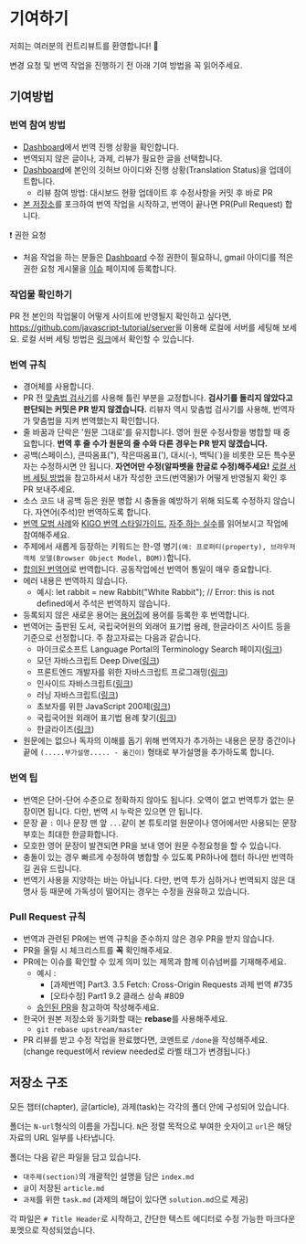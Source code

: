 # 기여하기

저희는 여러분의 컨트리뷰트를 환영합니다! &#127881;

변경 요청 및 번역 작업을 진행하기 전 아래 기여 방법을 꼭 읽어주세요.

## 기여방법
### 번역 참여 방법

- [Dashboard](https://docs.google.com/spreadsheets/d/1fYaEI8vz26N3R2VaxrlNnk9fMQ8zIy4RpvjRp4jZd0Q/edit#gid=0)에서 번역 진행 상황을 확인합니다.
- 번역되지 않은 글이나, 과제, 리뷰가 필요한 글을 선택합니다.
- [Dashboard](https://docs.google.com/spreadsheets/d/1fYaEI8vz26N3R2VaxrlNnk9fMQ8zIy4RpvjRp4jZd0Q/edit#gid=0)에 본인의 깃허브 아이디와 진행 상황(Translation Status)을 업데이트합니다.
  - 리뷰 참여 방법: 대시보드 현황 업데이트 후 수정사항을 커밋 후 바로 PR
- [본 저장소](https://github.com/javascript-tutorial/ko.javascript.info)를 포크하여 번역 작업을 시작하고, 번역이 끝나면 PR(Pull Request) 합니다.

:exclamation: 권한 요청
- 처음 작업을 하는 분들은 [Dashboard](https://docs.google.com/spreadsheets/d/1fYaEI8vz26N3R2VaxrlNnk9fMQ8zIy4RpvjRp4jZd0Q/edit#gid=0) 수정 권한이 필요하니, gmail 아이디를 적은 권한 요청 게시물을 [이슈](https://github.com/Violet-Bora-Lee/javascript-tutorial-ko/issues) 페이지에 등록합니다.

### 작업물 확인하기
PR 전 본인의 작업물이 어떻게 사이트에 반영될지 확인하고 싶다면, <https://github.com/javascript-tutorial/server>을 이용해 로컬에 서버를 세팅해 보세요. 로컬 서버 세팅 방법은 [링크](https://github.com/javascript-tutorial/ko.javascript.info/wiki/%EB%A1%9C%EC%BB%AC-%EC%84%9C%EB%B2%84-%EC%84%B8%ED%8C%85%ED%95%98%EA%B8%B0)에서 확인할 수 있습니다.

### 번역 규칙

* 경어체를 사용합니다.
* PR 전 [맞춤법 검사기](http://speller.cs.pusan.ac.kr/)를 사용해 틀린 부분을 교정합니다. **검사기를 돌리지 않았다고 판단되는 커밋은 PR 받지 않겠습니다.** 리뷰자 역시 맞춤법 검사기를 사용해, 번역자가 맞춤법을 지켜 번역했는지 확인합니다.
* 줄 바꿈과 단락은 '원문 그대로'를 유지합니다. 영어 원문 수정사항을 병합할 때 중요합니다. **번역 후 줄 수가 원문의 줄 수와 다른 경우는 PR 받지 않겠습니다.**
* 공백(스페이스), 큰따옴표("), 작은따옴표('), 대시(-), 백틱(\`)을 비롯한 모든 특수문자는 수정하시면 안 됩니다. **자연어만 수정(알파벳을 한글로 수정)해주세요!** [로컬 서버 세팅 방법](https://github.com/javascript-tutorial/ko.javascript.info/wiki/%EB%A1%9C%EC%BB%AC-%EC%84%9C%EB%B2%84-%EC%84%B8%ED%8C%85%ED%95%98%EA%B8%B0)을 참고하셔서 내가 작성한 코드(번역물)가 어떻게 반영될지 확인 후 PR 보내주세요.
* 소스 코드 내 공백 등은 원문 병합 시 충돌을 예방하기 위해 되도록 수정하지 않습니다. 자연어(주석)만 번역하도록 합니다.
* [번역 모범 사례](https://github.com/javascript-tutorial/ko.javascript.info/wiki/%EB%B2%88%EC%97%AD-%EB%AA%A8%EB%B2%94-%EC%82%AC%EB%A1%80)와 [KIGO 번역 스타일가이드](https://www.facebook.com/groups/kigostyleguide/permalink/930262127127479/), [자주 하는 실수](https://docs.google.com/spreadsheets/d/1fYaEI8vz26N3R2VaxrlNnk9fMQ8zIy4RpvjRp4jZd0Q/edit#gid=579221672)를 읽어보시고 작업에 참여해주세요.
* 주제에서 새롭게 등장하는 키워드는 한-영 병기`(예: 프로퍼티(property), 브라우저 객체 모델(Browser Object Model, BOM))`합니다.
* [합의된 번역어](https://docs.google.com/spreadsheets/d/1fYaEI8vz26N3R2VaxrlNnk9fMQ8zIy4RpvjRp4jZd0Q/edit#gid=1401860741)로 번역합니다. 공동작업에선 번역어 통일이 매우 중요합니다.
* 에러 내용은 번역하지 않습니다.
  * 예시: let rabbit = new Rabbit("White Rabbit"); // Error: this is not defined에서 주석은 번역하지 않습니다.
* 등록되지 않은 새로운 용어는 [용어집](https://docs.google.com/spreadsheets/u/1/d/1fYaEI8vz26N3R2VaxrlNnk9fMQ8zIy4RpvjRp4jZd0Q/edit#gid=1401860741)에 용어를 등록한 후 번역합니다.
* 번역어는 출판된 도서, 국립국어원의 외래어 표기법 용례, 한글라이즈 사이트 등을 기준으로 선정합니다. 주 참고자료는 다음과 같습니다.
  * 마이크로소프트 Language Portal의 Terminology Search 페이지([링크](https://www.microsoft.com/en-us/language/Search))
  * 모던 자바스크립트 Deep Dive([링크](http://www.kyobobook.co.kr/product/detailViewKor.laf?ejkGb=KOR&mallGb=KOR&barcode=9791158392239&orderClick=LEa&Kc=))
  * 프론트엔드 개발자를 위한 자바스크립트 프로그래밍([링크](https://www.kyobobook.co.kr/product/detailViewKor.laf?ejkGb=KOR&mallGb=KOR&barcode=9788966260768&orderClick=LIK&Kc=))
  * 인사이드 자바스크립트([링크](https://www.kyobobook.co.kr/product/detailViewKor.laf?mallGb=KOR&ejkGb=KOR&barcode=9788968480652))
  * 러닝 자바스크립트([링크](https://www.kyobobook.co.kr/product/detailViewKor.laf?mallGb=KOR&ejkGb=KOR&barcode=9788968483387))
  * 초보자를 위한 JavaScript 200제([링크](http://www.yes24.com/Product/Goods/70746749?Acode=101))
  * 국립국어원 외래어 표기법 용례 찾기([링크](http://www.korean.go.kr/front/foreignSpell/foreignSpellList.do?mn_id=96))
  * 한글라이즈([링크](https://hangulize.org/))
* 원문에는 없으나 독자의 이해를 돕기 위해 번역자가 추가하는 내용은 문장 중간이나 끝에 `(.....부가설명..... - 옮긴이)` 형태로 부가설명을 추가하도록 합니다.

### 번역 팁

- 번역은 단어-단어 수준으로 정확하지 않아도 됩니다. 오역이 없고 번역투가 없는 문장이면 됩니다. 다만, 번역 시 누락은 있으면 안 됩니다.
- 문장 끝 `:` 이나 문장 맨 앞 `...`같이 본 튜토리얼 원문이나 영어에서만 사용되는 문장부호는 최대한 한글화합니다.
- 모호한 영어 문장이 발견되면 PR을 보내 영어 원문 수정요청을 할 수 있습니다.
- 충돌이 있는 경우 빠르게 수정하여 병합할 수 있도록 PR하나에 챕터 하나만 번역하길 권유 드립니다.
- 번역기 사용을 지양하는 바는 아닙니다. 다만, 번역 투가 심하거나 번역되지 않은 대명사 등 때문에 가독성이 떨어지는 경우는 수정을 권유하고 있습니다.

### Pull Request 규칙

- 번역과 관련된 PR에는 번역 규칙을 준수하지 않은 경우 PR을 받지 않습니다.
- PR을 올릴 시 체크리스트를 **꼭** 확인해주세요.
- PR에는 이슈를 확인할 수 있게 의미 있는 제목과 함께 이슈넘버를 기재해주세요.
    - 예시 :
        - [과제번역] Part3. 3.5 Fetch: Cross-Origin Requests 과제 번역 #735
        - [오타수정] Part1 9.2 클래스 상속 #809
    - [승인된 PR](https://github.com/javascript-tutorial/ko.javascript.info/pulls?q=is%3Apr+is%3Aclosed)을 참고하여 작성해주세요.
- 한국어 원본 저장소와 동기화할 때는 **rebase**를 사용해주세요.
    - ```git rebase upstream/master```
- PR 리뷰를 받고 수정 작업을 완료했다면, 코멘트로 ```/done```을 작성해주세요.(change request에서 review needed로 라벨 태그가 변경됩니다.)

## 저장소 구조

모든 챕터(chapter), 글(article), 과제(task)는 각각의 폴더 안에 구성되어 있습니다.

폴더는 `N-url`형식의 이름을 가집니다. `N`은 정렬 목적으로 부여한 숫자이고 `url`은 해당 자료의 URL 일부를 나타냅니다.

폴더는 다음 같은 파일을 담고 있습니다.

  - `대주제(section)`의 개괄적인 설명을 담은 `index.md`
  - `글`이 저장된 `article.md`
  - `과제`를 위한 `task.md` (과제의 해답이 있다면 `solution.md`으로 제공)

각 파일은 `# Title Header`로 시작하고, 간단한 텍스트 에디터로 수정 가능한 마크다운 포멧으로 작성되었습니다.
